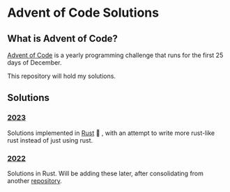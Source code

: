 # Advent of Code Solutions

## What is Advent of Code?

[Advent of Code](https://adventofcode.com) is a yearly programming challenge that runs for the first 25
days of December.

This repository will hold my solutions.

## Solutions

### [2023](https://adventofcode.com/2023)

Solutions implemented in [Rust](https://rust-lang.org) :crab: , with an attempt to write more rust-like rust
instead of just using rust.

### [2022](https://adventofcode.com/2022)

Solutions in Rust. Will be adding these later, after consolidating from another
[repository](https://github.com/nullpuppy/advent-of-code-2022).
